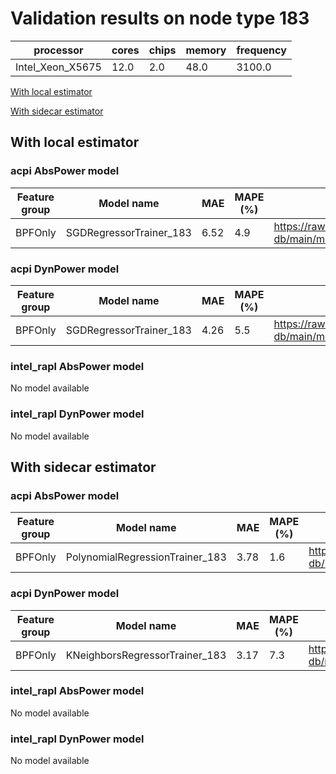 # Validation results on node type 183

| processor | cores | chips | memory | frequency |
| --- | --- | --- | --- | --- |
| Intel_Xeon_X5675 | 12.0 | 2.0 | 48.0 | 3100.0 |

[With local estimator](#with-local-estimator)

[With sidecar estimator](#with-sidecar-estimator)

## With local estimator

### acpi AbsPower model

| Feature group | Model name | MAE | MAPE (%) | URL |
| --- | --- | --- | --- | --- |
| BPFOnly | SGDRegressorTrainer_183 | 6.52 | 4.9 | https://raw.githubusercontent.com/sustainable-computing-io/kepler-model-db/main/models/v0.7/specpower/acpi/AbsPower/BPFOnly/SGDRegressorTrainer_183.json |
### acpi DynPower model

| Feature group | Model name | MAE | MAPE (%) | URL |
| --- | --- | --- | --- | --- |
| BPFOnly | SGDRegressorTrainer_183 | 4.26 | 5.5 | https://raw.githubusercontent.com/sustainable-computing-io/kepler-model-db/main/models/v0.7/specpower/acpi/DynPower/BPFOnly/SGDRegressorTrainer_183.json |
### intel_rapl AbsPower model

No model available

### intel_rapl DynPower model

No model available

## With sidecar estimator

### acpi AbsPower model

| Feature group | Model name | MAE | MAPE (%) | URL |
| --- | --- | --- | --- | --- |
| BPFOnly | PolynomialRegressionTrainer_183 | 3.78 | 1.6 | https://raw.githubusercontent.com/sustainable-computing-io/kepler-model-db/main/models/v0.7/specpower/acpi/AbsPower/BPFOnly/PolynomialRegressionTrainer_183.zip |
### acpi DynPower model

| Feature group | Model name | MAE | MAPE (%) | URL |
| --- | --- | --- | --- | --- |
| BPFOnly | KNeighborsRegressorTrainer_183 | 3.17 | 7.3 | https://raw.githubusercontent.com/sustainable-computing-io/kepler-model-db/main/models/v0.7/specpower/acpi/DynPower/BPFOnly/KNeighborsRegressorTrainer_183.zip |
### intel_rapl AbsPower model

No model available

### intel_rapl DynPower model

No model available

